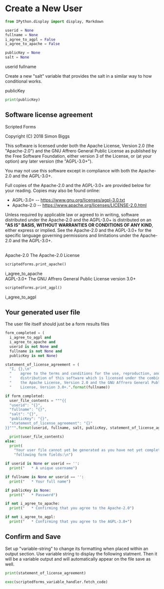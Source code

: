 <!-- Scripted Forms

Copyright (C) 2018 Simon Biggs

This software is licensed under both the Apache License, Version 2.0
(the "Apache-2.0") and the
GNU Affrero General Public License as published by the Free Software
Foundation, either version 3 of the License, or (at your option) any later
version (the "AGPL-3.0+").

You may not use this file except in compliance with both the Apache-2.0 and
the AGPL-3.0+.

Copies of these licenses can be found at:

* AGPL-3.0+ -- https://www.gnu.org/licenses/agpl-3.0.txt
* Apache-2.0 -- https://www.apache.org/licenses/LICENSE-2.0.html

Unless required by applicable law or agreed to in writing, software
distributed under the Apache-2.0 and the AGPL-3.0+ is distributed on an **"AS IS" BASIS,
WITHOUT WARRANTIES OR CONDITIONS OF ANY KIND**, either express or implied. See
the Apache-2.0 and the AGPL-3.0+ for the specific language governing permissions and
limitations under the Apache-2.0 and the AGPL-3.0+. -->

<!-- markdownlint-disable MD033 -->

<style>
.centre-output pre {
  width: 620px;
  margin: auto;
}

.no-word-break code {
  word-break: keep-all;
}

mat-card-content {
  height: 512px;
  overflow-y: auto;
}
</style>

# Create a New User

<section-start>

```python
from IPython.display import display, Markdown

userid = None
fullname = None
i_agree_to_agpl = False
i_agree_to_apache = False
```

</section-start>

<section-start always>

```python
publicKey = None
salt = None
```

</section-start>

<variable-string placeholder="User ID" required>
userid
</variable-string>

<variable-string placeholder="Your full name" required>
fullname
</variable-string>

Create a new "salt" variable that provides the salt in a similar way to how
conditional works.

<section-live>
<variable-password placeholder="Create a password" required>
publicKey
</variable-password>

```python
print(publicKey)
```

</section-live>

## Software license agreement

Scripted Forms

Copyright (C) 2018 Simon Biggs

This software is licensed under both the Apache License, Version 2.0
(the "Apache-2.0") and the
GNU Affrero General Public License as published by the Free Software
Foundation, either version 3 of the License, or (at your option) any later
version (the "AGPL-3.0+").

You may not use this software except in compliance with both the Apache-2.0 and
the AGPL-3.0+.

Full copies of the Apache-2.0 and the AGPL-3.0+ are provided below for your
reading. Copies may also be found online:

* AGPL-3.0+ -- https://www.gnu.org/licenses/agpl-3.0.txt
* Apache-2.0 -- https://www.apache.org/licenses/LICENSE-2.0.html

Unless required by applicable law or agreed to in writing, software
distributed under the Apache-2.0 and the AGPL-3.0+ is distributed on an **"AS IS" BASIS,
WITHOUT WARRANTIES OR CONDITIONS OF ANY KIND**, either express or implied. See
the Apache-2.0 and the AGPL-3.0+ for the specific language governing permissions and
limitations under the Apache-2.0 and the AGPL-3.0+.

<br>

<mat-card class="mat-elevation-z8">
  <mat-card-header>
    <mat-card-title>Apache-2.0</mat-card-title>
    <mat-card-subtitle>The Apache-2.0 License</mat-card-subtitle>
  </mat-card-header>
  <mat-card-content class="mat-elevation-z1">
<section-start class="centre-output" always>

```python
scriptedforms.print_apache()
```

</section-start>
  </mat-card-content>
  <mat-card-actions align="right">
  <variable-tick placeholder="I agree to the terms and conditions of the Apache-2.0" required>
    i_agree_to_apache
  </variable-tick>
  </mat-card-actions>
</mat-card>

<br>

<mat-card class="mat-elevation-z8">
  <mat-card-header>
    <mat-card-title>AGPL-3.0+</mat-card-title>
    <mat-card-subtitle>The GNU Affrero General Public License version 3.0+</mat-card-subtitle>
  </mat-card-header>
  <mat-card-content class="mat-elevation-z1">
<section-start class="centre-output" always>

```python
scriptedforms.print_agpl()
```

</section-start>
  </mat-card-content>
  <mat-card-actions align="right">
  <variable-tick placeholder="I agree to the terms and conditions of the AGPL-3.0+" required>
    i_agree_to_agpl
  </variable-tick>
  </mat-card-actions>
</mat-card>

## Your generated user file

The user file itself should just be a form results files

<section-output>

```python
form_completed = (
  i_agree_to_agpl and
  i_agree_to_apache and
  userid is not None and
  fullname is not None and
  publicKey is not None)

statement_of_license_agreement = (
  "I, {},\n"
  "    agree to the terms and conditions for the use, reproduction, and\n"
  "    distribution of this software which is licensed under the combination of\n"
  "    the Apache License, Version 2.0 and the GNU Affrero General Public\n"
  "    License, Version 3.0+.".format(fullname))

if form_completed:
  user_file_contents = """{{
  "userid": "{}",
  "fullname": "{}",
  "salt": "{}",
  "publicKey": "{}",
  "statement_of_license_agreement": "{}"
}}""".format(userid, fullname, salt, publicKey, statement_of_license_agreement)

  print(user_file_contents)
else:
  print(
    "Your user file cannot yet be generated as you have not yet completed the "
    "following form fields:\n")

if userid is None or userid == '':
  print("   * A unique username")

if fullname is None or userid == '':
  print("   * Your full name")

if publicKey is None:
  print("   * Password")

if not i_agree_to_apache:
  print("   * Confirming that you agree to the Apache-2.0")

if not i_agree_to_agpl:
  print("   * Confirming that you agree to the AGPL-3.0+")
```

</section-output>

## Confirm and Save

<section-output class="centre-output no-word-break">

Set up "variable-string" to change its formatting when placed within an output
section. Use variable string to display the following statment. Then it will be
a variable output and will automatically appear on the file save as well.

```python
print(statement_of_license_agreement)
```

</section-output>

<section-button name="Confirm and Save" conditional="form_completed">

</section-button>

<section-button>

```python
exec(scriptedforms_variable_handler.fetch_code)
```

</section-button>

<br><br><br><br><br><br><br><br><br><br><br><br><br><br><br><br><br><br><br><br><br><br><br><br><br><br><br><br><br><br><br><br><br><br><br>
